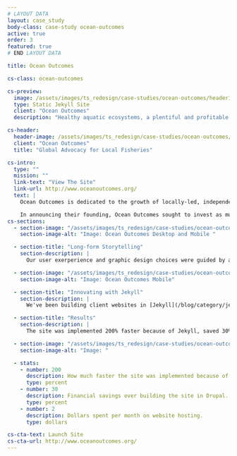 ```yaml
---
# LAYOUT DATA
layout: case_study
body-class: case-study ocean-outcomes
active: true
order: 3
featured: true
# END LAYOUT DATA

title: Ocean Outcomes

cs-class: ocean-outcomes

cs-preview:
  image: /assets/images/ts_redesign/case-studies/ocean-outcomes/header1.jpg
  type: Static Jekyll Site
  client: "Ocean Outcomes"
  description: "Healthy aquatic ecosystems, a plentiful and profitable wild seafood supply, and thriving fishing communities."

cs-header:
  header-image: /assets/images/ts_redesign/case-studies/ocean-outcomes/header1.jpg
  client: "Ocean Outcomes"
  title: "Global Advocacy for Local Fisheries"

cs-intro:
  type: ""
  mission: ""
  link-text: "View The Site"
  link-url: http://www.oceanoutcomes.org/
  text: |
    Ocean Outcomes is dedicated to the growth of locally-led, independently-supported conservation projects that improve ocean fisheries. The organization grew out of the work of the [Wild Salmon Center's State of the Salmon program](http://thinkshout.com/work/fip-tracker/).

    In announcing their founding, Ocean Outcomes sought to invest as much of its digital communications budget as possible into design, user experience, and content strategy. They were hesitant to invest in a _heavy_ CMS. However, they did have a need for a multilingual content management solution.    
cs-sections:
  - section-image: "/assets/images/ts_redesign/case-studies/ocean-outcomes/oceanoutcomes-desktopmobile.jpg"
    section-image-alt: "Image: Ocean Outcomes Desktop and Mobile "

  - section-title: "Long-form Storytelling"
    section-description: |
      Our user exerperience and graphic design choices were guided by a strong interest in telling the compelling and highly-visual stories of fisheries conservation around the globe. Consequently, we chose to implement a ["flat design"](http://en.wikipedia.org/wiki/Flat_design) that allows imagery and content to stand for itself in a most digestible manner.

  - section-image: "/assets/images/ts_redesign/case-studies/ocean-outcomes/oo-mobile.jpg"
    section-image-alt: "Image: Ocean Outcomes Mobile"

  - section-title: "Innovating with Jekyll"
    section-description: |
      We've been building client websites in [Jekyll](/blog/category/jekyll/) for quite a while now with great results. For this project, we introduced new deployment workflows built on top of [Travis CI](https://travis-ci.com/). We also successfully implemented translation management with Jekyll for the first time.

  - section-title: "Results"
    section-description: |
      The site was implemented 200% faster because of Jekyll, saved 30% over building the site in Drupal, and spends only $2 per month on hosting.

  - section-image: "/assets/images/ts_redesign/case-studies/ocean-outcomes/desktop-fish.jpg"
    section-image-alt: "Image: "

  - stats:
    - number: 200
      description: How much faster the site was implemented because of Jekyll.
      type: percent
    - number: 30
      description: Financial savings over building the site in Drupal.
      type: percent
    - number: 2
      description: Dollars spent per month on website hosting.
      type: dollars

cs-cta-text: Launch Site
cs-cta-url: http://www.oceanoutcomes.org/
---
```

